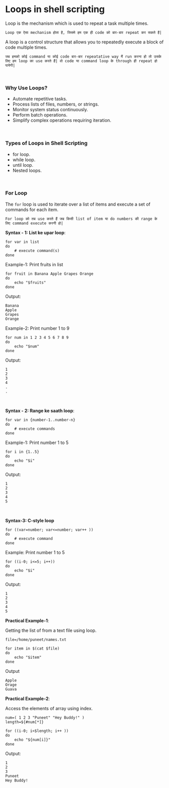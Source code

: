 # Loops in shell scripting

Loop is the mechanism which is used to repeat a task multiple times.

```Loop एक ऐसा mechanism होता है, जिसमे हम एक ही code को बार-बार repeat कर सकते हैं|```

A loop is a control structure that allows you to repeatedly execute a block of code multiple times.

```जब हमको कोई command या कोई code बार-बार repeatative way मैं run करना हो तो उसके लिए हम loop का use करते हैं| वो code या command loop के through ही repeat हो पायेगी|```

<br>

### Why Use Loops?

- Automate repetitive tasks.
- Process lists of files, numbers, or strings.
- Monitor system status continuously.
- Perform batch operations.
- Simplify complex operations requiring iteration.

<br>

### Types of Loops in Shell Scripting

- for loop.
- while loop.
- until loop.
- Nested loops.

<br>

### For Loop

The ```for``` loop is used to iterate over a list of items and execute a set of commands for each item.

```For loop को तब use करते हैं जब किसी list of item या do numbers की range के लिए command execute करनी हो|```

**Syntax - 1: List ke upar loop**:
```
for var in list
do
    # execute command(s)
done
```

Example-1: Print fruits in list
```
for fruit in Banana Apple Grapes Orange
do
    echo "$fruits"
done
```
Output:
```
Banana
Apple
Grapes
Orange
```

Example-2: Print number 1 to 9
```
for num in 1 2 3 4 5 6 7 8 9
do
    echo "$num"
done
```
Output:
```
1
2
3
4
.
.

```

<br>

**Syntax - 2: Range ke saath loop**:
```
for var in {number-1..number-n}
do
    # execute commands
done
```

Example-1: Print number 1 to 5
```
for i in {1..5}
do
    echo "$i"
done
```
Output:
```
1
2
3
4
5
```

<br>

**Syntax-3: C-style loop**
```
for ((var=number; var<=number; var++ ))
do
    # execute command
done
```

Example: Print number 1 to 5
```
for ((i-0; i<=5; i++))
do
    echo "$i"
done
```
Output:
```
1
2
3
4
5
```

**Practical Example-1**:

Getting the list of from a text file using loop.

```
file=/home/puneet/names.txt

for item in $(cat $file)
do
    echo "$item"
done
```
Output
```
Apple
Orage
Guava
```

**Practical Example-2**:

Access the elements of array using index.

```
num=( 1 2 3 "Puneet" "Hey Buddy!" )
length=${#num[*]}

for ((i-0; i<$length; i++ ))
do
    echo "${num[i]}"
done
```
Output:
```
1
2
3
Puneet
Hey Buddy!
```

